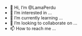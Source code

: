 - 👋 Hi, I’m @LamaPerdu
- 👀 I’m interested in ...
- 🌱 I’m currently learning ...
- 💞️ I’m looking to collaborate on ...
- 📫 How to reach me ...

<!---
LamaPerdu/LamaPerdu is a ✨ special ✨ repository because its `README.md` (this file) appears on your GitHub profile.
You can click the Preview link to take a look at your changes.
--->
